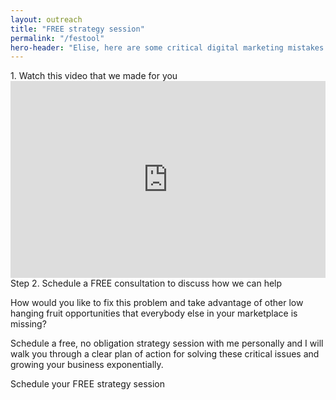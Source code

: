 ```yaml
---
layout: outreach
title: "FREE strategy session"
permalink: "/festool"
hero-header: "Elise, here are some critical digital marketing mistakes that Festool are making right NOW"
---
```


<div class="alert alert-warning" role="alert">
1. Watch this video that we made for you </div>


<div class="secondary my-3">
<div style="position: relative; padding-bottom: 62.5%; height: 0;"><iframe src="https://www.loom.com/embed/97d0637be48f4257b96c6e8c8dce78e4" frameborder="0" webkitallowfullscreen mozallowfullscreen allowfullscreen style="position: absolute; top: 0; left: 0; width: 100%; height: 100%;"></iframe></div>
</div>

<div class="alert alert-warning" role="alert">
Step 2. Schedule a FREE consultation to discuss how we can help</div>

How would you like to fix this problem and take advantage of other low hanging fruit opportunities that everybody else in your marketplace is missing?  

Schedule a free, no obligation strategy session with me personally and I will walk you through a clear plan of action for solving these critical issues and growing your business exponentially.


<span class="btn btn-primary btn-lg mt-1" id="topStrategySession" data-appointlet-organization="publicbasic" data-node-uid="67" style="cursor: pointer;">Schedule your<span style="letter-spacing: .2px;"> FREE </span>strategy session</span>
<script src="https://www.appointletcdn.com/loader/loader.min.js" async="" defer="" data-node-uid="68"></script>